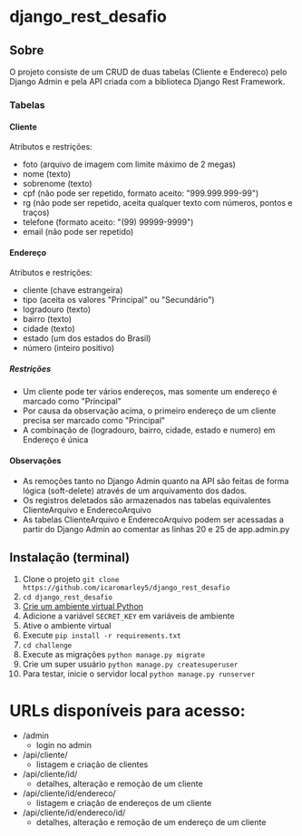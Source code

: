 # django_rest_desafio


## Sobre

O projeto consiste de um CRUD de duas tabelas (Cliente e Endereco) pelo Django Admin e pela API criada com a biblioteca Django Rest Framework.

### Tabelas
#### Cliente

Atributos e restrições:
- foto (arquivo de imagem com limite máximo de 2 megas)
- nome (texto)
- sobrenome (texto)
- cpf (não pode ser repetido, formato aceito: "999.999.999-99")
- rg (não pode ser repetido, aceita qualquer texto com números, pontos e traços)
- telefone (formato aceito: "(99) 99999-9999")
- email (não pode ser repetido)

#### Endereço

Atributos e restrições:
- cliente (chave estrangeira)
- tipo (aceita os valores "Principal" ou "Secundário")
- logradouro (texto)
- bairro (texto)
- cidade (texto)
- estado (um dos estados do Brasil)
- número (inteiro positivo)

##### Restrições
- Um cliente pode ter vários endereços, mas somente um endereço é marcado como "Principal"
- Por causa da observação acima, o primeiro endereço de um cliente precisa ser marcado como "Principal"
- A combinação de (logradouro, bairro, cidade, estado e numero) em Endereço é única

#### Observações
- As remoções tanto no Django Admin quanto na API são feitas de forma lógica (soft-delete) através de um arquivamento dos dados. 
- Os registros deletados são armazenados nas tabelas equivalentes ClienteArquivo e EnderecoArquivo
- As tabelas ClienteArquivo e EnderecoArquivo podem ser acessadas a partir do Django Admin ao comentar as linhas 20 e 25 de app.admin.py

## Instalação (terminal)

1) Clone o projeto `git clone https://github.com/icaromarley5/django_rest_desafio`
2) `cd django_rest_desafio`
3) <a href="https://www.treinaweb.com.br/blog/criando-ambientes-virtuais-para-projetos-python-com-o-virtualenv/">Crie um ambiente virtual Python<a>
4) Adicione a variável `SECRET_KEY` em variáveis de ambiente
5) Ative o ambiente virtual
6) Execute `pip install -r requirements.txt`
7) `cd challenge`
8) Execute as migrações `python manage.py migrate`
9) Crie um super usuário `python manage.py createsuperuser`
10) Para testar, inicie o servidor local `python manage.py runserver`

# URLs disponíveis para acesso:
- /admin
  - login no admin
- /api/cliente/
  - listagem e criação de clientes
- /api/cliente/id/
  - detalhes, alteração e remoção de um cliente
- /api/cliente/id/endereco/
  - listagem e criação de endereços de um cliente
- /api/cliente/id/endereco/id/
  - detalhes, alteração e remoção de um endereço de um cliente
